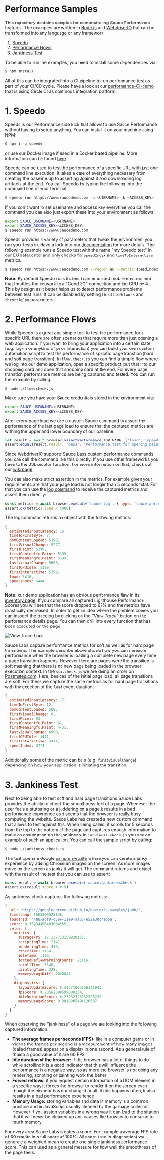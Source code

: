 Performance Samples
===================

This repository contains samples for demonstrating Sauce Performance features. The examples are written in [Node.js](https://nodejs.org/en/) and [WebdriverIO](https://webdriver.io) but can be transformed into any language or any framework.

1. [Speedo](#1-speedo)
2. [Performance Flows](#2-performance-flows)
3. [Jankiness Test](#3-jankiness-test)

To be able to run the examples, you need to install some dependencies via:

```sh
$ npm install
```

All of this can be integrated into a CI pipeline to run performance test as part of your CI/CD cycle. Please have a look at our [performance-CI-demo](https://github.com/saucelabs/performance-CI-demo) that is using Circle CI as continous integration platform.

# 1. Speedo

Speedo is our Performance side kick that allows to use Sauce Performance without having to setup anything. You can install it on your machine using NPM:

```sh
$ npm i -g speedo
```

or use our Docker image if used in a Docker based pipeline. More information can be found [here](https://www.npmjs.com/package/speedo#docker-integration).

Speedo can be used to test the performance of a specific URL with just one command line execution. It takes a care of everything necessary from creating the baseline up to asserting against it and downloading log artifacts at the end. You can Speedo by typing the following into the command line of your terminal:

```sh
$ speedo run https://www.saucedemo.com -u <USERNAME> -k <ACCESS_KEY>
```

If you don't want to set username and access key everytime you call the command you can also just export these into your environment as follows:

```sh
export SAUCE_USERNAME=<USERNAME>
export SAUCE_ACCESS_KEY=<ACCESS_KEY>
$ speedo run https://www.saucedemo.com
```

Speedo provides a variety of parameters that tweak the environment you run your tests in. Have a look into our [documentation](https://www.npmjs.com/package/speedo#parameters) for more details. The following example runs a Speedo test with the name "my Speedo test" in our EU datacenter and only checks for `speedIndex` and `timeToInteractive` metrics.

```sh
$ speedo run https://www.saucedemo.com --region eu --metric speedIndex --metric timeToInteractive --name "my Speedo test"
```

__Note:__ By default Speedo runs its test in an emulated mobile environment that throttles the network to a "Good 3G" connection and the CPU by 4. This by design as it better helps us to detect performance problems between test runs. It can be disabled by setting `throttleNetwork` and `throttleCpu` parameters.

# 2. Performance Flows

While Speedo is a great and simple tool to test the performance for a specific URL there are often scenarios that require more than just opening a web application. If you want to bring your application into a certain state (e.g. log-in or anykind of prior interaction) you can build your own custom automation script to test the performance of specific page transtion (hard and soft page transition). In `flow.check.js` you can find a simple flow where we log into our demo application, open a specific product, put that into our shopping card and open that shopping card at the end. For every page transtion performance metrics are being captured and tested. You can run the example by calling:

```sh
$ node ./flow.check.js
```

Make sure you have your Sauce credentials stored in the environment via:

```sh
export SAUCE_USERNAME=<USERNAME>
export SAUCE_ACCESS_KEY=<ACCESS_KEY>
```

After every page load we use a custom Sauce command to assert the performance of the last page load to ensure that the captured metrics are withing the upper and lower boundary of our baseline:

```js
let result = await browser.assertPerformance(JOB_NAME, ['load', 'speedIndex'])
assert.equal(result.result, 'pass', 'Performance test for opening main page did not pass')
```

Since WebdriverIO supports Sauce Labs custom performance commands you can call the command like this directly. If you use other frameworks you have to the JSExecutor function. For more information on that, check out our [wiki page](https://wiki.saucelabs.com/display/DOCS/Incorporating+Front+End+Performance+Testing+into+WebDriver+Test+Scripts#IncorporatingFrontEndPerformanceTestingintoWebDriverTestScripts-PerformanceAssertionCommands).

You can also make strict assertion in the metrics. For example given your requirements are that your page load is not longer than 5 seconds total. For that you can use the [log command](https://wiki.saucelabs.com/display/DOCS/Incorporating+Front+End+Performance+Testing+into+WebDriver+Test+Scripts#IncorporatingFrontEndPerformanceTestingintoWebDriverTestScripts-PerformanceLogs) to receive the captured metrics and assert them directly:

```js
const metrics = await browser.execute('sauce:log', { type: 'sauce:performance' })
assert.ok(metrics.load < 5000)
```

The log command returns an object with the following metrics:

```js
{
  estimatedInputLatency: 16,
  timeToFirstByte: 7,
  domContentLoaded: 5190,
  firstVisualChange: 5277,
  firstPaint: 5399,
  firstContentfulPaint: 5399,
  firstMeaningfulPaint: 5399,
  lastVisualChange: 5605,
  firstCPUIdle: 5399,
  firstInteractive: 5399,
  load: 5416,
  speedIndex: 5404
}
```

__Note:__ our demo application has an obvious performance flaw in its [inventory page](https://www.saucedemo.com/inventory.html). If you compare all captured Lighthouse Performance Scores you will see that the score dropped to 67% and the metrics have drastically decreased. In order to get an idea where the problem comes you can inspect the tracelog by clicking on the _"View Trace"_ button on the performance details page. You can then drill into every function that has been executed on the page:

![View Trace Logs](./images/viewTraceLog.gif "View Trace Logs")

Sauce Labs capture performance metrics for soft as well as for hard page transitions. The example describe above shows how you can measure performance when the browser is loading a complete new page every time a page transition happens. However there are pages were the transition is soft meaning that there is no new page being loaded in the browser execution context. In the `spa.check.js` we are doing an order on [Postmates.com](https://postmates.com/). Here, besides of the initial page load, all page transitions are soft. For these we capture the same metrics as for hard page transitions with the exection of the `load` event duration:

```js
{
  estimatedInputLatency: 17,
  timeToFirstByte: 12,
  domContentLoaded: 508,
  firstVisualChange: 0,
  firstPaint: 62,
  firstContentfulPaint: 62,
  firstMeaningfulPaint: 4431,
  lastVisualChange: 4980,
  firstCPUIdle: 4471,
  firstInteractive: 4471,
  speedIndex: 2774
}
```

Additionally some of the metric can be `0` (e.g. `firstVisualChange`) depending on how your application is initiating the transition.

# 3. Jankiness Test

Next to being able to test soft and hard page transitions Sauce Labs provides the ability to check the smoothness feel of a page. Whenever the user feels a stuttering or a juddering on a page it results in a bad performance experience as it seems that the browser is really busy computing the website. Sauce Labs has created a new custom command that allows to test against this. When being called, it scrolls for 5 seconds from the top to the bottom of the page and captures enough information to make an assumption on the jankiness. In `jankiness.check.js` you see an example of such an application. You can call the sample script by calling:

```sh
$ node ./jankiness.check.js
```

The test opens a Google [sample website](https://googlechrome.github.io/devtools-samples/jank/) where you can create a janky experience by adding Chromium images on the screen. As more images move on the screen as janky it will get. The command returns and object with the result of the test that you can use to assert:

```js
const result = await browser.execute('sauce:jankinessCheck')
assert.ok(result.score > 0.9)
```

As jankiness check captures the following metrics:

```js
{
  url: 'https://googlechrome.github.io/devtools-samples/jank/',
  timestamp: 1568300525146,
  loaderId: '4885adf0-d56e-11e9-aa53-e52a30c71d6a',
  score: 0.36234456403004955,
  value: {
    metrics: {
      averageFPS: 17.137733159928153,
      scriptingTime: 2141,
      renderingTime: 419,
      otherTime: 1164,
      idleTime: 1196,
      forcedReflowWarningCounts: 21416,
      scrollTime: 5148,
      paintingTime: 228,
      memoryUsageDiff: 9062620
    },
    diagnostics: {
      layoutUpdateScore: 0.41371003066141043,
      fpsScore: 0.28562888599880254,
      idleDurationScore: 0.23232323232323232,
      memoryUsageScore: 0.9818905494126537
    }
  }
}
```

When observing the "jankiness" of a page we are looking into the following captured information:

- __The average frames per seconds (FPS):__ like in a computer game or in videos the frames per second is a measurement of how many images (called frames) appear on a display in one second. As a general rule of thumb a good value of it are 60 FPS
- __Idle duration of the browser:__ if the browser has a lot of things to do while scrolling it is a good indicator that this will influence the performance in a negative way, so as more the browser is _not_ doing any rendering, scripting or painting work the better
- __Forced reflows:__ if you request certain information of a DOM element in a specific way it forces the browser to render it on the screen even though the element has not changed at all. If this happens often, it also results in a bad performance experience
- __Memory Usage:__ storing variables and data in memory is a common practice and in JavaScript usually cleaned by the garbage collector. However if you assign variables in a wrong way it can lead to the sitation that it will never be cleaned up and causes the browser to consume to much memory

For every area Sauce Labs creates a score. For example a average FPS rate of 60 results in a full score of 100%. All score (see in diagnostics) we generate a weighted mean to create one single jankiness performance score. This can used as a general measure for how well the smoothness of the page feels.
